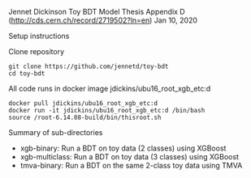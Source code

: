 Jennet Dickinson
Toy BDT Model
Thesis Appendix D (http://cds.cern.ch/record/2719502?ln=en)
Jan 10, 2020

Setup instructions

Clone repository
```
git clone https://github.com/jennetd/toy-bdt
cd toy-bdt
```

All code runs in docker image jdickins/ubu16_root_xgb_etc:d
```
docker pull jdickins/ubu16_root_xgb_etc:d
docker run -it jdickins/ubu16_root_xgb_etc:d /bin/bash
source /root-6.14.08-build/bin/thisroot.sh
```

Summary of sub-directories
* xgb-binary: Run a BDT on toy data (2 classes) using XGBoost
* xgb-multiclass: Run a BDT on toy data (3 classes) using XGBoost
* tmva-binary: Run a BDT on the same 2-class toy data using TMVA

